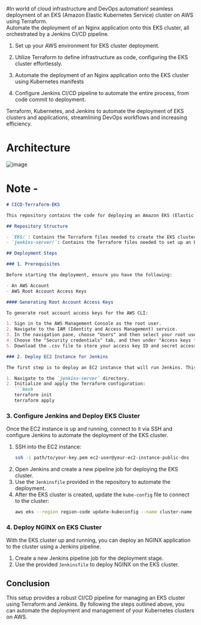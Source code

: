 #In world of cloud infrastructure and DevOps automation! seamless deployment of an EKS (Amazon Elastic Kubernetes Service) cluster on AWS using Terraform.  
Automate the deployment of an Nginx application onto this EKS cluster, all orchestrated by a Jenkins CI/CD pipeline. 

1. Set up your AWS environment for EKS cluster deployment.

2. Utilize Terraform to define infrastructure as code, configuring the EKS cluster effortlessly.

3. Automate the deployment of an Nginx application onto the EKS cluster using Kubernetes manifests

4. Configure Jenkins CI/CD pipeline to automate the entire process, from code commit to deployment.

Terraform, Kubernetes, and Jenkins to automate the deployment of EKS clusters and applications, streamlining  DevOps workflows and increasing efficiency.

# Architecture
![image](https://github.com/user-attachments/assets/9c578639-e24b-4c3e-af85-9bd782055b32)

# Note - 

```markdown
# CICD-Terraform-EKS

This repository contains the code for deploying an Amazon EKS (Elastic Kubernetes Service) cluster using Terraform. The deployment process involves setting up an EC2 instance to run Jenkins, which then automates the creation and management of the EKS cluster through a CI/CD pipeline.

## Repository Structure

- `EKS/`: Contains the Terraform files needed to create the EKS cluster.
- `jenkins-server/`: Contains the Terraform files needed to set up an EC2 instance that runs Jenkins.

## Deployment Steps

### 1. Prerequisites

Before starting the deployment, ensure you have the following:

- An AWS Account
- AWS Root Account Access Keys

#### Generating Root Account Access Keys

To generate root account access keys for the AWS CLI:

1. Sign in to the AWS Management Console as the root user.
2. Navigate to the IAM (Identity and Access Management) service.
3. In the navigation pane, choose "Users" and then select your root user.
4. Choose the "Security credentials" tab, and then under "Access keys for CLI, SDK, & API access," choose "Create access key."
5. Download the .csv file to store your access key ID and secret access key.

### 2. Deploy EC2 Instance for Jenkins

The first step is to deploy an EC2 instance that will run Jenkins. This instance will have user data that installs Terraform, kubectl, Jenkins, and the AWS CLI.

1. Navigate to the `jenkins-server` directory.
2. Initialize and apply the Terraform configuration:
   ```bash
   terraform init
   terraform apply
   ```

### 3. Configure Jenkins and Deploy EKS Cluster

Once the EC2 instance is up and running, connect to it via SSH and configure Jenkins to automate the deployment of the EKS cluster.

1. SSH into the EC2 instance:
   ```bash
   ssh -i path/to/your-key.pem ec2-user@your-ec2-instance-public-dns
   ```
2. Open Jenkins and create a new pipeline job for deploying the EKS cluster.
3. Use the `Jenkinsfile` provided in the repository to automate the deployment.
4. After the EKS cluster is created, update the `kube-config` file to connect to the cluster:
   ```bash
   aws eks --region region-code update-kubeconfig --name cluster-name
   ```

### 4. Deploy NGINX on EKS Cluster

With the EKS cluster up and running, you can deploy an NGINX application to the cluster using a Jenkins pipeline.

1. Create a new Jenkins pipeline job for the deployment stage.
2. Use the provided `Jenkinsfile` to deploy NGINX on the EKS cluster.

## Conclusion

This setup provides a robust CI/CD pipeline for managing an EKS cluster using Terraform and Jenkins. By following the steps outlined above, you can automate the deployment and management of your Kubernetes clusters on AWS.


